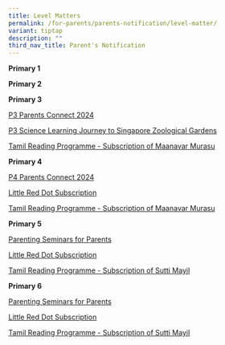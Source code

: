 ```yaml
---
title: Level Matters
permalink: /for-parents/parents-notification/level-matter/
variant: tiptap
description: ""
third_nav_title: Parent's Notification
---
```

<p><strong>Primary 1</strong>
</p>
<p></p>
<p></p>
<p><strong>Primary 2</strong>
</p>
<p></p>
<p></p>
<p><strong>Primary 3</strong>
</p>
<p><a href="/files/School Matter/P3_Parents_Connect_2024_Letter_to_Parents.pdf" rel="noopener noreferrer nofollow" target="_blank">P3 Parents Connect 2024</a>
</p>
<p><a href="/files/School Matter/letter_P3_LJ_Zoo_6_Feb_2024.pdf" rel="noopener noreferrer nofollow" target="_blank">P3 Science Learning Journey to Singapore Zoological Gardens</a>
</p>
<p><a href="/files/School Matter/TL_Newspaper_Maanavar_Murasu__Letter_to_Parent_2024.pdf" rel="noopener noreferrer nofollow" target="_blank">Tamil Reading Programme - Subscription of Maanavar Murasu</a>
</p>
<p></p>
<p><strong>Primary 4</strong>
</p>
<p><a href="/files/School Matter/P4_Parents_Connect_2024_Letter_to_Parents.pdf" rel="noopener noreferrer nofollow" target="_blank">P4 Parents Connect 2024</a>
</p>
<p><a href="/files/School Matter/LRD_letter_to_parent_2024.pdf" rel="noopener noreferrer nofollow" target="_blank">Little Red Dot Subscription</a>
</p>
<p><a href="/files/School Matter/TL_Newspaper_Maanavar_Murasu__Letter_to_Parent_2024.pdf" rel="noopener noreferrer nofollow" target="_blank">Tamil Reading Programme - Subscription of Maanavar Murasu</a>
</p>
<p></p>
<p><strong>Primary 5</strong>
</p>
<p><a href="/files/School Matter/Triple_P_P5_and_P6.pdf" rel="noopener noreferrer nofollow" target="_blank">Parenting Seminars for Parents</a>
</p>
<p><a href="/files/School Matter/LRD_letter_to_parent_2024.pdf" rel="noopener noreferrer nofollow" target="_blank">Little Red Dot Subscription</a>
</p>
<p><a href="/files/School Matter/TL_Mag__Sutti_Mayil___Letter_to_Parent_2024.pdf" rel="noopener noreferrer nofollow" target="_blank">Tamil Reading Programme - Subscription of Sutti Mayil</a>
</p>
<p></p>
<p><strong>Primary 6</strong>
</p>
<p><a href="/files/School Matter/Triple_P_P5_and_P6.pdf" rel="noopener noreferrer nofollow" target="_blank">Parenting Seminars for Parents</a>
</p>
<p><a href="/files/School Matter/LRD_letter_to_parent_2024.pdf" rel="noopener noreferrer nofollow" target="_blank">Little Red Dot Subscription</a>
</p>
<p><a href="/files/School Matter/TL_Mag__Sutti_Mayil___Letter_to_Parent_2024.pdf" rel="noopener noreferrer nofollow" target="_blank">Tamil Reading Programme - Subscription of Sutti Mayil</a>
</p>